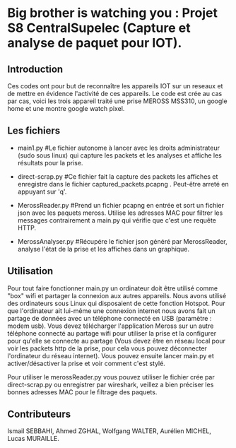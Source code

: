 # Big brother is watching you : Projet S8 CentralSupelec (Capture et analyse de paquet pour IOT).
## Introduction

Ces codes ont pour but de reconnaître les appareils IOT sur un reseaux et de mettre en évidence l'activité de ces appareils. Le code est crée au cas par cas, voici les trois appareil traité une prise MEROSS MSS310, un google home et une montre google watch pixel.


## Les fichiers

- main1.py #Le fichier autonome à lancer avec les droits administrateur (sudo sous linux) qui capture les packets et les analyses et affiche les résultats pour la prise.


- direct-scrap.py #Ce fichier fait la capture des packets les affiches et enregistre dans le fichier captured_packets.pcapng . Peut-être arreté en appuyant sur 'q'.

- MerossReader.py #Prend un fichier pcapng en entrée et sort un fichier json avec les paquets meross. Utilise les adresses MAC pour filtrer les messages contrairement a main.py qui vérifie que c'est une requête HTTP.

- MerossAnalyser.py #Récupére le fichier json généré par MerossReader, analyse l'état de la prise et les affiches dans un graphique.


## Utilisation

Pour tout faire fonctionner main.py un ordinateur doit être utilisé comme "box" wifi et partager la connexion aux autres appareils. Nous avons utilisé des ordinateurs sous Linux qui disposaient de cette fonction Hotspot. Pour que l'ordinateur ait lui-même une connexion internet nous avons fait un partage de données avec un téléphone connecté en USB (paramètre : modem usb). Vous devez télécharger l'application Meross sur un autre téléphone connecté au partage wifi pour utiliser la prise et la configurer pour qu'elle se connecte au partage (Vous devez être en réseau local pour voir les packets http de la prise, pour cela vous pouvez déconnecter l'ordinateur du réseau internet). Vous pouvez ensuite lancer main.py et activer/désactiver la prise et voir comment c'est stylé.

Pour utiliser le merossReader.py vous pouvez utiliser le fichier crée par direct-scrap.py ou enregistrer par wireshark, veillez a bien préciser les bonnes adresses MAC pour le filtrage des paquets.

## Contributeurs
Ismail SEBBAHI, Ahmed ZGHAL, Wolfgang WALTER, Aurélien MICHEL, Lucas MURAILLE.
